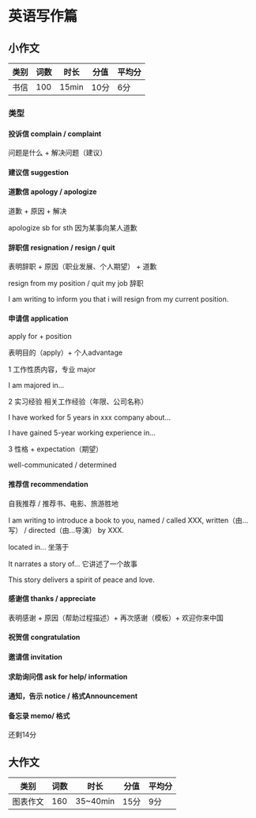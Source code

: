 # 英语写作篇

## 小作文

| 类别 | 词数 | 时长 | 分值 | 平均分 |
| --- | --- | --- | --- | --- |
| 书信 | 100 | 15min | 10分 | 6分 |

### 类型

#### 投诉信 complain / complaint

问题是什么 + 解决问题（建议）

#### 建议信 suggestion

#### 道歉信 apology / apologize

道歉 + 原因 + 解决

apologize sb for sth 因为某事向某人道歉

#### 辞职信 resignation / resign / quit

表明辞职 + 原因（职业发展、个人期望） + 道歉

resign from my position / quit my job 辞职

I am writing to inform you that i will resign from my current position.

#### 申请信 application

apply for + position

表明目的（apply）+ 个人advantage

1 工作性质内容，专业 major

I am majored in...

2 实习经验 相关工作经验（年限、公司名称）

I have worked for 5 years in xxx company about...

I have gained 5-year working experience in...

3 性格 + expectation（期望）

well-communicated / determined

#### 推荐信 recommendation

自我推荐 / 推荐书、电影、旅游胜地

I am writing to introduce a book to you, named / called XXX, written（由...写） / directed（由...导演） by XXX.

located in... 坐落于

It narrates a story of... 它讲述了一个故事

This story delivers a spirit of peace and love.

#### 感谢信 thanks / appreciate

表明感谢 + 原因（帮助过程描述）+ 再次感谢（模板）+ 欢迎你来中国

#### 祝贺信 congratulation

#### 邀请信 invitation

#### 求助询问信 ask for help/ information

#### 通知，告示 notice / 格式Announcement

#### 备忘录 memo/ 格式

还剩14分

## 大作文

| 类别 | 词数 | 时长 | 分值 | 平均分 |
| --- | --- | --- | --- | --- |
| 图表作文 | 160 | 35~40min | 15分 | 9分 |

